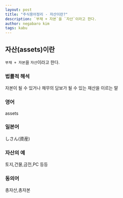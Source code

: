 ```yaml
---
layout: post
title: "주식용어정리 - 자산이란?"
description: `부채 + 자본`을 `자산`이라고 한다.
author: negabaro kim
tags: kabu
---
```


## 자산(assets)이란


`부채 + 자본`을 `자산`이라고 한다.

### 법률적 해석

자본이 될 수 있거나 채무의 담보가 될 수 있는 재산을 이르는 말

### 영어

assets

### 일본어

しさん(資産)


### 자산의 예

토지,건물,금전,PC 등등

### 동의어 

총자산,총자본
